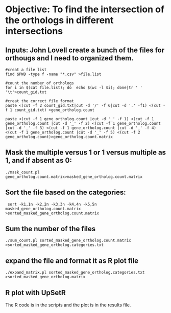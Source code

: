 # Objective: To find the intersection of the orthologs in different intersections


## Inputs: John Lovell create a bunch of the files for orthougs and I need to organized them.

```
#creat a file list
find $PWD -type f -name "*.csv" >file.list

#count the number of orthologs
for i in $(cat file.list); do  echo $(wc -l $i); done|tr ' ' '\t'>count_gid.txt

#creat the correct file format
paste <(cut -f 2 count_gid.txt|cut -d '/' -f 6|cut -d '.' -f1) <(cut -f 1 count_gid.txt) >gene_ortholog.count

paste <(cut -f 1 gene_ortholog.count |cut -d '_' -f 1) <(cut -f 1 gene_ortholog.count |cut -d '_' -f 2) <(cut -f 1 gene_ortholog.count |cut -d '_' -f 3) <(cut -f 1 gene_ortholog.count |cut -d '_' -f 4) <(cut -f 1 gene_ortholog.count |cut -d '_' -f 5) <(cut -f 2 gene_ortholog.count)>gene_ortholog.count.matrix
```

## Mask the multiple versus 1 or 1 versus multiple as 1, and if absent as 0:

```
./mask_count.pl gene_ortholog.count.matrix>masked_gene_ortholog.count.matrix
```

## Sort the file based on the categories:

```
 sort -k1,1n -k2,2n -k3,3n -k4,4n -k5,5n masked_gene_ortholog.count.matrix >sorted_masked_gene_ortholog.count.matrix
```

## Sum the number of the files
```
./sum_count.pl sorted_masked_gene_ortholog.count.matrix >sorted_masked_gene_ortholog.categories.txt

```

## expand the file and format it as R plot file

```
./expand_matrix.pl sorted_masked_gene_ortholog.categories.txt >sorted_masked_gene_ortholog.matrix
```

## R plot with UpSetR
The R code is in the scripts and the plot is in the results file.